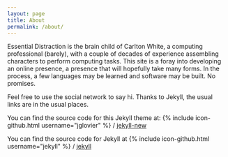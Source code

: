 ```yaml
---
layout: page
title: About
permalink: /about/
---
```


Essential Distraction is the brain child of Carlton White, a computing professional (barely), with a couple of decades of experience assembling characters to perform computing tasks.  This site is a foray into developing an online presence, a presence that will hopefully take many forms. In the process, a few languages may be learned and software may be built. No promises.

Feel free to use the social network to say hi.  Thanks to Jekyll, the usual links are in the usual places. 

You can find the source code for this Jekyll theme at:
{% include icon-github.html username="jglovier" %} /
[jekyll-new](https://github.com/jglovier/jekyll-new)

You can find the source code for Jekyll at
{% include icon-github.html username="jekyll" %} /
[jekyll](https://github.com/jekyll/jekyll)
